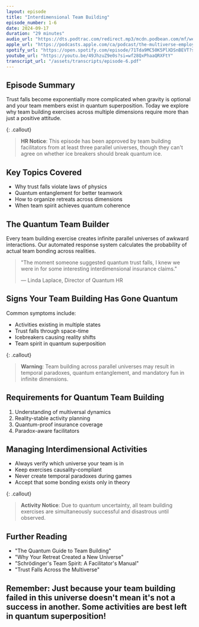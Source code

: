 ```yaml
---
layout: episode
title: "Interdimensional Team Building"
episode_number: 1-6
date: 2024-09-17
duration: "29 minutes"
audio_url: "https://dts.podtrac.com/redirect.mp3/mcdn.podbean.com/mf/web/ziqqkc7pmdnkb84y/Episode_6-_Interdimensional_Team_Building_-_2024-09-10_310_PM7c9pw.mp3"
apple_url: "https://podcasts.apple.com/ca/podcast/the-multiverse-employee-handbook/id1764134739?i=1000669791290"
spotify_url: "https://open.spotify.com/episode/71Tda9MC50K5PlXDSnBEVT?si=e7PZRp4ESL-UvOM991Nohg"
youtube_url: "https://youtu.be/49JhzuZ9e0s?si=wf28QxPhaaQRXFtY"
transcript_url: "/assets/transcripts/episode-6.pdf"
---
```


## Episode Summary
Trust falls become exponentially more complicated when gravity is optional and your team members exist in quantum superposition. Today we explore why team building exercises across multiple dimensions require more than just a positive attitude.

{: .callout}
> **HR Notice**: This episode has been approved by team building facilitators
> from at least three parallel universes, though they can't agree on whether
> ice breakers should break quantum ice.

## Key Topics Covered
* Why trust falls violate laws of physics
* Quantum entanglement for better teamwork
* How to organize retreats across dimensions
* When team spirit achieves quantum coherence

## The Quantum Team Builder
Every team building exercise creates infinite parallel universes of awkward interactions. Our automated response system calculates the probability of actual team bonding across realities.

> "The moment someone suggested quantum trust falls, I knew we were in for
> some interesting interdimensional insurance claims."
>
> — Linda Laplace, Director of Quantum HR

## Signs Your Team Building Has Gone Quantum
Common symptoms include:
* Activities existing in multiple states
* Trust falls through space-time
* Icebreakers causing reality shifts
* Team spirit in quantum superposition

{: .callout}
> **Warning**: Team building across parallel universes may result in temporal
> paradoxes, quantum entanglement, and mandatory fun in infinite dimensions.

## Requirements for Quantum Team Building
1. Understanding of multiversal dynamics
2. Reality-stable activity planning
3. Quantum-proof insurance coverage
4. Paradox-aware facilitators

## Managing Interdimensional Activities
* Always verify which universe your team is in
* Keep exercises causality-compliant
* Never create temporal paradoxes during games
* Accept that some bonding exists only in theory

{: .callout}
> **Activity Notice**: Due to quantum uncertainty, all team building exercises
> are simultaneously successful and disastrous until observed.

## Further Reading
* "The Quantum Guide to Team Building"
* "Why Your Retreat Created a New Universe"
* "Schrödinger's Team Spirit: A Facilitator's Manual"
* "Trust Falls Across the Multiverse"

Remember: Just because your team building failed in this universe doesn't mean
it's not a success in another. Some activities are best left in quantum
superposition!
---
